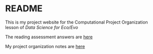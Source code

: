 # README

This is my project website for the Computational Project Organization lesson of *Data Science for Eco/Evo*

The reading assessment answers are [here](assessment.md)

My project organization notes are [here](proj_org_notes.md)

